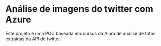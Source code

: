 # Análise de imagens do twitter com Azure

Este projeto é uma POC baseada em cursos da Alura de análise de fotos extraídas da API do twitter.